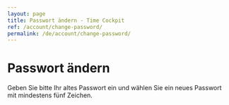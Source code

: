 ```yaml
---
layout: page
title: Passwort ändern - Time Cockpit
ref: /account/change-password/
permalink: /de/account/change-password/
---
```


<function name="TimeCockpit.Security.AuthenticationRequired.Functions.EnsureAuthentication" /><h1>Passwort ändern</h1><p>Geben Sie bitte Ihr altes Passwort ein und wählen Sie ein neues Passwort mit mindestens fünf Zeichen.</p><function name="Composite.AspNet.LoadUserControl">
  <param name="Path" value="~/Frontend/Custom/Web/Forms/Controls/ChangePassword.ascx" />
</function>